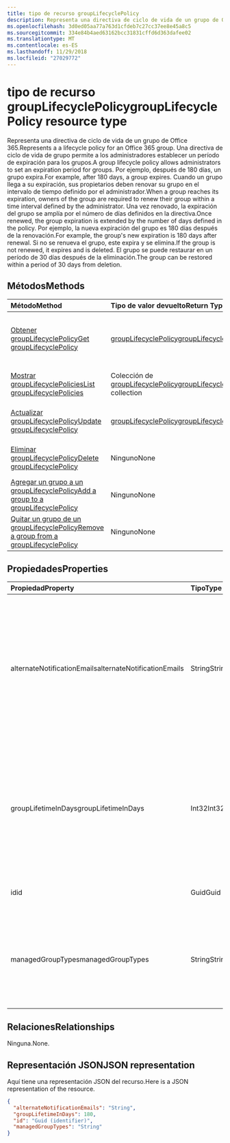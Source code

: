 ```yaml
---
title: tipo de recurso groupLifecyclePolicy
description: Representa una directiva de ciclo de vida de un grupo de Office 365. Una directiva de ciclo de vida de grupo permite a los administradores establecer un período de expiración para los grupos. Por ejemplo, después de 180 días, un grupo expira. Cuando un grupo llega a su expiración, sus propietarios deben renovar su grupo en el intervalo de tiempo definido por el administrador. Una vez renovado, la expiración del grupo se amplía por el número de días definidos en la directiva. Por ejemplo, la nueva expiración del grupo es 180 días después de la renovación. Si no se renueva el grupo, este expira y se elimina. El grupo se puede restaurar en un período de 30 días después de la eliminación.
ms.openlocfilehash: 3d0ed05aa77a763d1cfdeb7c27cc37ee8e45a8c5
ms.sourcegitcommit: 334e84b4aed63162bcc31831cffd6d363dafee02
ms.translationtype: MT
ms.contentlocale: es-ES
ms.lasthandoff: 11/29/2018
ms.locfileid: "27029772"
---
```

# <a name="grouplifecyclepolicy-resource-type"></a><span data-ttu-id="9149f-110">tipo de recurso groupLifecyclePolicy</span><span class="sxs-lookup"><span data-stu-id="9149f-110">groupLifecyclePolicy resource type</span></span>

<span data-ttu-id="9149f-111">Representa una directiva de ciclo de vida de un grupo de Office 365.</span><span class="sxs-lookup"><span data-stu-id="9149f-111">Represents a a lifecycle policy for an Office 365 group.</span></span> <span data-ttu-id="9149f-112">Una directiva de ciclo de vida de grupo permite a los administradores establecer un período de expiración para los grupos.</span><span class="sxs-lookup"><span data-stu-id="9149f-112">A group lifecycle policy allows administrators to set an expiration period for groups.</span></span> <span data-ttu-id="9149f-113">Por ejemplo, después de 180 días, un grupo expira.</span><span class="sxs-lookup"><span data-stu-id="9149f-113">For example, after 180 days, a group expires.</span></span> <span data-ttu-id="9149f-114">Cuando un grupo llega a su expiración, sus propietarios deben renovar su grupo en el intervalo de tiempo definido por el administrador.</span><span class="sxs-lookup"><span data-stu-id="9149f-114">When a group reaches its expiration, owners of the group are required to renew their group within a time interval defined by the administrator.</span></span> <span data-ttu-id="9149f-115">Una vez renovado, la expiración del grupo se amplía por el número de días definidos en la directiva.</span><span class="sxs-lookup"><span data-stu-id="9149f-115">Once renewed, the group expiration is extended by the number of days defined in the policy.</span></span> <span data-ttu-id="9149f-116">Por ejemplo, la nueva expiración del grupo es 180 días después de la renovación.</span><span class="sxs-lookup"><span data-stu-id="9149f-116">For example, the group's new expiration is 180 days after renewal.</span></span> <span data-ttu-id="9149f-117">Si no se renueva el grupo, este expira y se elimina.</span><span class="sxs-lookup"><span data-stu-id="9149f-117">If the group is not renewed, it expires and is deleted.</span></span> <span data-ttu-id="9149f-118">El grupo se puede restaurar en un período de 30 días después de la eliminación.</span><span class="sxs-lookup"><span data-stu-id="9149f-118">The group can be restored within a period of 30 days from deletion.</span></span>

## <a name="methods"></a><span data-ttu-id="9149f-119">Métodos</span><span class="sxs-lookup"><span data-stu-id="9149f-119">Methods</span></span>

| <span data-ttu-id="9149f-120">Método</span><span class="sxs-lookup"><span data-stu-id="9149f-120">Method</span></span> | <span data-ttu-id="9149f-121">Tipo de valor devuelto</span><span class="sxs-lookup"><span data-stu-id="9149f-121">Return Type</span></span> | <span data-ttu-id="9149f-122">Descripción</span><span class="sxs-lookup"><span data-stu-id="9149f-122">Description</span></span> |
|:---------------|:--------|:----------|
|[<span data-ttu-id="9149f-123">Obtener groupLifecyclePolicy</span><span class="sxs-lookup"><span data-stu-id="9149f-123">Get groupLifecyclePolicy</span></span>](../api/grouplifecyclepolicy-get.md) | [<span data-ttu-id="9149f-124">groupLifecyclePolicy</span><span class="sxs-lookup"><span data-stu-id="9149f-124">groupLifecyclePolicy</span></span>](grouplifecyclepolicy.md) |<span data-ttu-id="9149f-125">Lee las propiedades y relaciones de un objeto groupLifecyclePolicy.</span><span class="sxs-lookup"><span data-stu-id="9149f-125">Read properties and relationships of a groupLifecyclePolicy object.</span></span>|
|[<span data-ttu-id="9149f-126">Mostrar groupLifecyclePolicies</span><span class="sxs-lookup"><span data-stu-id="9149f-126">List groupLifecyclePolicies</span></span>](../api/grouplifecyclepolicy-list.md) | <span data-ttu-id="9149f-127">Colección de [groupLifecyclePolicy](grouplifecyclepolicy.md)</span><span class="sxs-lookup"><span data-stu-id="9149f-127">[groupLifecyclePolicy](grouplifecyclepolicy.md) collection</span></span> | <span data-ttu-id="9149f-128">Muestra todos los objetos groupLifecyclePolicies.</span><span class="sxs-lookup"><span data-stu-id="9149f-128">List all the groupLifecyclePolicies.</span></span> |
|[<span data-ttu-id="9149f-129">Actualizar groupLifecyclePolicy</span><span class="sxs-lookup"><span data-stu-id="9149f-129">Update groupLifecyclePolicy</span></span>](../api/grouplifecyclepolicy-update.md) | [<span data-ttu-id="9149f-130">groupLifecyclePolicy</span><span class="sxs-lookup"><span data-stu-id="9149f-130">groupLifecyclePolicy</span></span>](grouplifecyclepolicy.md) | <span data-ttu-id="9149f-131">Actualiza un objeto groupLifecyclePolicy.</span><span class="sxs-lookup"><span data-stu-id="9149f-131">Update a groupLifecyclePolicy object.</span></span> |
|[<span data-ttu-id="9149f-132">Eliminar groupLifecyclePolicy</span><span class="sxs-lookup"><span data-stu-id="9149f-132">Delete groupLifecyclePolicy</span></span>](../api/grouplifecyclepolicy-delete.md) | <span data-ttu-id="9149f-133">Ninguno</span><span class="sxs-lookup"><span data-stu-id="9149f-133">None</span></span> | <span data-ttu-id="9149f-134">Elimina un objeto groupLifecyclePolicy.</span><span class="sxs-lookup"><span data-stu-id="9149f-134">Delete a groupLifecyclePolicy object.</span></span> |
|[<span data-ttu-id="9149f-135">Agregar un grupo a un groupLifecyclePolicy</span><span class="sxs-lookup"><span data-stu-id="9149f-135">Add a group to a groupLifecyclePolicy</span></span>](../api/grouplifecyclepolicy-addgroup.md)|<span data-ttu-id="9149f-136">Ninguno</span><span class="sxs-lookup"><span data-stu-id="9149f-136">None</span></span>| <span data-ttu-id="9149f-137">Agrega un grupo a una directiva de ciclo de vida.</span><span class="sxs-lookup"><span data-stu-id="9149f-137">Add a group to a lifecycle policy</span></span> |
|[<span data-ttu-id="9149f-138">Quitar un grupo de un groupLifecyclePolicy</span><span class="sxs-lookup"><span data-stu-id="9149f-138">Remove a group from a groupLifecyclePolicy</span></span>](../api/grouplifecyclepolicy-removegroup.md)|<span data-ttu-id="9149f-139">Ninguno</span><span class="sxs-lookup"><span data-stu-id="9149f-139">None</span></span>| <span data-ttu-id="9149f-140">Quita un grupo a una directiva de ciclo de vida.</span><span class="sxs-lookup"><span data-stu-id="9149f-140">Remove a group to a lifecycle policy.</span></span> |

## <a name="properties"></a><span data-ttu-id="9149f-141">Propiedades</span><span class="sxs-lookup"><span data-stu-id="9149f-141">Properties</span></span>

| <span data-ttu-id="9149f-142">Propiedad</span><span class="sxs-lookup"><span data-stu-id="9149f-142">Property</span></span> | <span data-ttu-id="9149f-143">Tipo</span><span class="sxs-lookup"><span data-stu-id="9149f-143">Type</span></span> | <span data-ttu-id="9149f-144">Descripción</span><span class="sxs-lookup"><span data-stu-id="9149f-144">Description</span></span> |
|:---------------|:--------|:----------|
|<span data-ttu-id="9149f-145">alternateNotificationEmails</span><span class="sxs-lookup"><span data-stu-id="9149f-145">alternateNotificationEmails</span></span>|<span data-ttu-id="9149f-146">String</span><span class="sxs-lookup"><span data-stu-id="9149f-146">String</span></span>| <span data-ttu-id="9149f-147">Lista de direcciones de correo electrónico para enviar notificaciones para grupos sin propietarios.</span><span class="sxs-lookup"><span data-stu-id="9149f-147">List of email address to send notifications for groups without owners.</span></span> <span data-ttu-id="9149f-148">Se pueden definir varias direcciones de correo electrónico separando una de la otra con un punto y coma.</span><span class="sxs-lookup"><span data-stu-id="9149f-148">Multiple email address can be defined by separating email address with a semicolon.</span></span> |
|<span data-ttu-id="9149f-149">groupLifetimeInDays</span><span class="sxs-lookup"><span data-stu-id="9149f-149">groupLifetimeInDays</span></span>|<span data-ttu-id="9149f-150">Int32</span><span class="sxs-lookup"><span data-stu-id="9149f-150">Int32</span></span>| <span data-ttu-id="9149f-151">Número de días que faltan para que un grupo expire y necesite renovarse.</span><span class="sxs-lookup"><span data-stu-id="9149f-151">Number of days before a group expires and needs to be renewed.</span></span> <span data-ttu-id="9149f-152">Una vez renovado, la expiración del grupo se amplía por el número de días definidos.</span><span class="sxs-lookup"><span data-stu-id="9149f-152">Once renewed, the group expiration is extended by the number of days defined.</span></span> |
|<span data-ttu-id="9149f-153">id</span><span class="sxs-lookup"><span data-stu-id="9149f-153">id</span></span>|<span data-ttu-id="9149f-154">Guid</span><span class="sxs-lookup"><span data-stu-id="9149f-154">Guid</span></span>| <span data-ttu-id="9149f-155">Identificador único para una directiva.</span><span class="sxs-lookup"><span data-stu-id="9149f-155">A unique identifier for a policy.</span></span> <span data-ttu-id="9149f-156">Solo lectura.</span><span class="sxs-lookup"><span data-stu-id="9149f-156">Read-only.</span></span>|
|<span data-ttu-id="9149f-157">managedGroupTypes</span><span class="sxs-lookup"><span data-stu-id="9149f-157">managedGroupTypes</span></span>|<span data-ttu-id="9149f-158">String</span><span class="sxs-lookup"><span data-stu-id="9149f-158">String</span></span>| <span data-ttu-id="9149f-159">El tipo de grupo al que se aplica la directiva de expiración.</span><span class="sxs-lookup"><span data-stu-id="9149f-159">The group type for which the expiration policy applies.</span></span> <span data-ttu-id="9149f-160">Los valores posibles son **Todos**, **Seleccionados** o **Ninguno**.</span><span class="sxs-lookup"><span data-stu-id="9149f-160">Possible values are **All**, **Selected** or **None**.</span></span> |

## <a name="relationships"></a><span data-ttu-id="9149f-161">Relaciones</span><span class="sxs-lookup"><span data-stu-id="9149f-161">Relationships</span></span>

<span data-ttu-id="9149f-162">Ninguna.</span><span class="sxs-lookup"><span data-stu-id="9149f-162">None.</span></span>

## <a name="json-representation"></a><span data-ttu-id="9149f-163">Representación JSON</span><span class="sxs-lookup"><span data-stu-id="9149f-163">JSON representation</span></span>

<span data-ttu-id="9149f-164">Aquí tiene una representación JSON del recurso.</span><span class="sxs-lookup"><span data-stu-id="9149f-164">Here is a JSON representation of the resource.</span></span>

<!--{
  "blockType": "resource",
  "optionalProperties": [],
  "keyProperty": "id",
  "baseType": "microsoft.graph.entity",
  "@odata.type": "microsoft.graph.groupLifecyclePolicy"
}-->

```json
{
  "alternateNotificationEmails": "String",
  "groupLifetimeInDays": 180,
  "id": "Guid (identifier)",
  "managedGroupTypes": "String"
}

```

<!-- uuid: 8fcb5dbc-d5aa-4681-8e31-b001d5168d79
2015-10-25 14:57:30 UTC -->
<!-- {
  "type": "#page.annotation",
  "description": "groupLifecyclePolicy resource",
  "keywords": "",
  "section": "documentation",
  "tocPath": ""
}-->